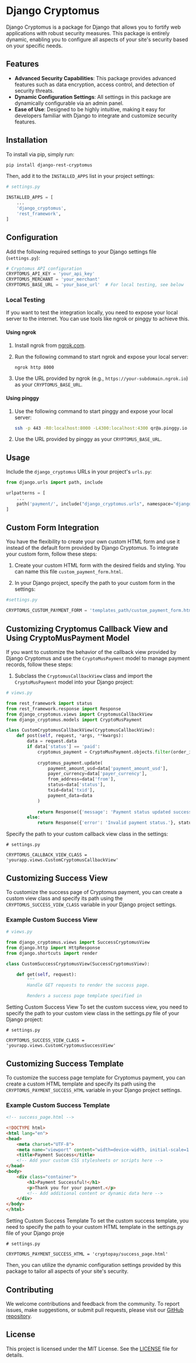 # Django Cryptomus

Django Cryptomus is a package for Django that allows you to fortify web applications with robust security measures. This package is entirely dynamic, enabling you to configure all aspects of your site's security based on your specific needs.

## Features

- **Advanced Security Capabilities**: This package provides advanced features such as data encryption, access control, and detection of security threats.
- **Dynamic Configuration Settings**: All settings in this package are dynamically configurable via an admin panel.
- **Ease of Use**: Designed to be highly intuitive, making it easy for developers familiar with Django to integrate and customize security features.

## Installation

To install via pip, simply run:

```bash
pip install django-rest-cryptomus
```

Then, add it to the `INSTALLED_APPS` list in your project settings:

```python
# settings.py

INSTALLED_APPS = [
    ...
    'django_cryptomus',
    'rest_framework',
]
```

## Configuration

Add the following required settings to your Django settings file (`settings.py`):

```python
# Cryptomus API configuration
CRYPTOMUS_API_KEY = 'your_api_key'
CRYPTOMUS_MERCHANT = 'your_merchant'
CRYPTOMUS_BASE_URL = 'your_base_url'  # For local testing, see below
```

### Local Testing

If you want to test the integration locally, you need to expose your local server to the internet. You can use tools like ngrok or pinggy to achieve this.

#### Using ngrok

1. Install ngrok from [ngrok.com](https://ngrok.com/).
2. Run the following command to start ngrok and expose your local server:

    ```sh
    ngrok http 8000
    ```

3. Use the URL provided by ngrok (e.g., `https://your-subdomain.ngrok.io`) as your `CRYPTOMUS_BASE_URL`.

#### Using pinggy

1. Use the following command to start pinggy and expose your local server:

    ```sh
    ssh -p 443 -R0:localhost:8000 -L4300:localhost:4300 qr@a.pinggy.io
    ```

2. Use the URL provided by pinggy as your `CRYPTOMUS_BASE_URL`.

## Usage

Include the `django_cryptomus` URLs in your project's `urls.py`:

```python
from django.urls import path, include

urlpatterns = [
    ...
    path('payment/', include("django_cryptomus.urls", namespace="django_cryptomus")),
]
```


## Custom Form Integration
You have the flexibility to create your own custom HTML form and use it instead of the default form provided by Django Cryptomus. To integrate your custom form, follow these steps:

1. Create your custom HTML form with the desired fields and styling. You can name this file `custom_payment_form.html`.

2. In your Django project, specify the path to your custom form in the settings:

``` python 
#settings.py

CRYPTOMUS_CUSTOM_PAYMENT_FORM = 'templates_path/custom_payment_form.html'
```

## Customizing Cryptomus Callback View and Using CryptoMusPayment Model

If you want to customize the behavior of the callback view provided by Django Cryptomus and use the `CryptoMusPayment` model to manage payment records, follow these steps:

1. Subclass the `CryptomusCallbackView` class and import the `CryptoMusPayment` model into your Django project:

```python
# views.py

from rest_framework import status
from rest_framework.response import Response
from django_cryptomus.views import CryptomusCallbackView
from django_cryptomus.models import CryptoMusPayment

class CustomCryptomusCallbackView(CryptomusCallbackView):
    def post(self, request, *args, **kwargs):
        data = request.data
        if data['status'] == 'paid':
            cryptomus_payment = CryptoMusPayment.objects.filter(order_id=data['order_id'])
            
            cryptomus_payment.update(
                payment_amount_usd=data['payment_amount_usd'],
                payer_currency=data['payer_currency'],
                from_address=data['from'],
                status=data['status'],
                txid=data['txid'],
                payment_data=data
            )
            
            return Response({'message': 'Payment status updated successfully.'}, status=status.HTTP_200_OK)
        else:
            return Response({'error': 'Invalid payment status.'}, status=status.HTTP_400_BAD_REQUEST)
```

Specify the path to your custom callback view class in the settings:
```
# settings.py

CRYPTOMUS_CALLBACK_VIEW_CLASS = 'yourapp.views.CustomCryptomusCallbackView'
```

## Customizing Success View

To customize the success page of Cryptomus payment, you can create a custom view class and specify its path using the `CRYPTOMUS_SUCCESS_VIEW_CLASS` variable in your Django project settings.

### Example Custom Success View

```python
# views.py

from django_cryptomus.views import SuccessCryptomusView
from django.http import HttpResponse
from django.shortcuts import render

class CustomSuccessCryptomusView(SuccessCryptomusView):

    def get(self, request):
        """
        Handle GET requests to render the success page.

        Renders a success page template specified in
```


Setting Custom Success View
To set the custom success view, you need to specify the path to your custom view class in the settings.py file of your Django project:

```
# settings.py

CRYPTOMUS_SUCCESS_VIEW_CLASS = 'yourapp.views.CustomCryptomusSuccessView'
```

## Customizing Success Template

To customize the success page template for Cryptomus payment, you can create a custom HTML template and specify its path using the `CRYPTOMUS_PAYMENT_SUCCESS_HTML` variable in your Django project settings.

### Example Custom Success Template

```html
<!-- success_page.html -->

<!DOCTYPE html>
<html lang="en">
<head>
    <meta charset="UTF-8">
    <meta name="viewport" content="width=device-width, initial-scale=1.0">
    <title>Payment Success</title>
    <!-- Add your custom CSS stylesheets or scripts here -->
</head>
<body>
    <div class="container">
        <h1>Payment Successful!</h1>
        <p>Thank you for your payment.</p>
        <!-- Add additional content or dynamic data here -->
    </div>
</body>
</html>
```
Setting Custom Success Template
To set the custom success template, you need to specify the path to your custom HTML template in the settings.py file of your Django proje

```
# settings.py

CRYPTOMUS_PAYMENT_SUCCESS_HTML = 'cryptopay/success_page.html'
```


Then, you can utilize the dynamic configuration settings provided by this package to tailor all aspects of your site's security.
## Contributing

We welcome contributions and feedback from the community. To report issues, make suggestions, or submit pull requests, please visit our [GitHub repository](https://github.com/rz-k/django_cryptomus).

## License

This project is licensed under the MIT License. See the [LICENSE](LICENSE) file for details.